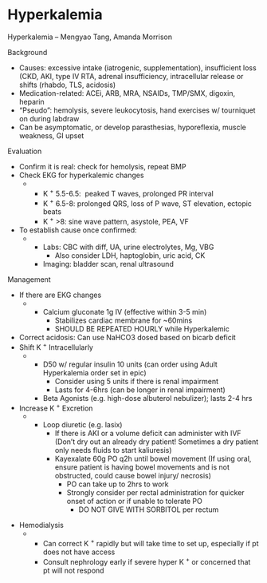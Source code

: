# Hyperkalemia

Hyperkalemia – Mengyao Tang, Amanda Morrison

Background

-   Causes: excessive intake (iatrogenic, supplementation), insufficient
    loss (CKD, AKI, type IV RTA, adrenal insufficiency, intracellular
    release or shifts (rhabdo, TLS, acidosis)
-   Medication-related: ACEi, ARB, MRA, NSAIDs, TMP/SMX, digoxin,
    heparin
-   “Pseudo”: hemolysis, severe leukocytosis, hand exercises w/
    tourniquet on during labdraw
-   Can be asymptomatic, or develop parasthesias, hyporeflexia, muscle
    weakness, GI upset

Evaluation

-   Confirm it is real: check for hemolysis, repeat BMP
-   Check EKG for hyperkalemic changes
    -   -   K <sup>+</sup> 5.5-6.5:  peaked T waves, prolonged PR
            interval
        -   K <sup>+</sup> 6.5-8: prolonged QRS, loss of P wave, ST
            elevation, ectopic beats
        -   K <sup>+</sup> >8: sine wave pattern, asystole, PEA, VF
-   To establish cause once confirmed:
    -   -   Labs: CBC with diff, UA, urine electrolytes, Mg, VBG
            -   Also consider LDH, haptoglobin, uric acid, CK
        -   Imaging: bladder scan, renal ultrasound

Management

-   If there are EKG changes
    -   -   Calcium gluconate 1g IV (effective within 3-5 min)
            -   Stabilizes cardiac membrane for \~60mins
            -   SHOULD BE REPEATED HOURLY while Hyperkalemic
-   Correct acidosis: Can use NaHCO3 dosed based on bicarb deficit
-   Shift
    K <sup>+</sup>
    Intracellularly
    -   -   D50 w/ regular insulin 10 units (can order using Adult
            Hyperkalemia order set in epic)
            -   Consider using 5 units if there is renal impairment
            -   Lasts for 4-6hrs (can be longer in renal impairment)
        -   Beta Agonists (e.g. high-dose albuterol nebulizer); lasts
            2-4 hrs
-   Increase
    K <sup>+</sup>
    Excretion
    -   -   Loop diuretic (e.g. lasix)
            -   If there is AKI or a volume deficit can administer with
                IVF (Don’t dry out an already dry patient! Sometimes a
                dry patient only needs fluids to start kaliuresis)
            -   Kayexalate 60g PO q2h until bowel movement (If using
                oral, ensure patient is having bowel movements and is
                not obstructed, could cause bowel injury/ necrosis)
                -   PO can take up to 2hrs to work
                -   Strongly consider per rectal administration for
                    quicker onset of action or if unable to tolerate PO
                    -   DO NOT GIVE WITH SORBITOL per rectum

<!-- -->

-   Hemodialysis
    -   -   Can correct K <sup>+</sup> rapidly but will take time to set
            up, especially if pt does not have access
        -   Consult nephrology early if severe hyper K <sup>+</sup> or
            concerned that pt will not respond
